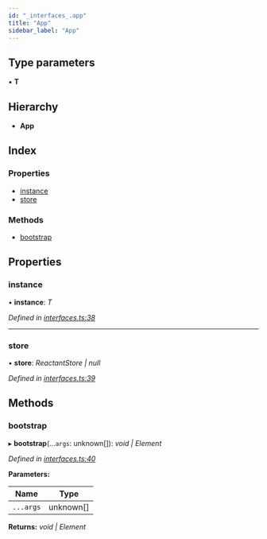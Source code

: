 ```yaml
---
id: "_interfaces_.app"
title: "App"
sidebar_label: "App"
---
```


## Type parameters

▪ **T**

## Hierarchy

* **App**

## Index

### Properties

* [instance](_interfaces_.app.md#instance)
* [store](_interfaces_.app.md#store)

### Methods

* [bootstrap](_interfaces_.app.md#bootstrap)

## Properties

###  instance

• **instance**: *T*

*Defined in [interfaces.ts:38](https://github.com/unadlib/reactant/blob/ecf98d3/packages/reactant/src/interfaces.ts#L38)*

___

###  store

• **store**: *ReactantStore | null*

*Defined in [interfaces.ts:39](https://github.com/unadlib/reactant/blob/ecf98d3/packages/reactant/src/interfaces.ts#L39)*

## Methods

###  bootstrap

▸ **bootstrap**(...`args`: unknown[]): *void | Element*

*Defined in [interfaces.ts:40](https://github.com/unadlib/reactant/blob/ecf98d3/packages/reactant/src/interfaces.ts#L40)*

**Parameters:**

Name | Type |
------ | ------ |
`...args` | unknown[] |

**Returns:** *void | Element*
